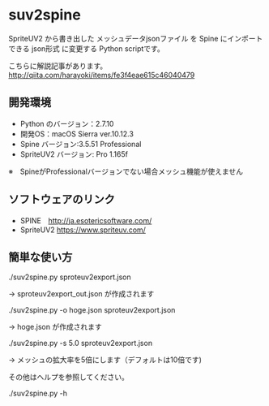 # suv2spine

SpriteUV2 から書き出した メッシュデータjsonファイル を Spine にインポートできる json形式 に変更する Python scriptです。

こちらに解説記事があります。 http://qiita.com/harayoki/items/fe3f4eae615c46040479

## 開発環境
* Python のバージョン：2.7.10
* 開発OS：macOS Sierra ver.10.12.3
* Spine バージョン:3.5.51 Professional 
* SpriteUV2 バージョン: Pro 1.165f

※　SpineがProfessionalバージョンでない場合メッシュ機能が使えません

## ソフトウェアのリンク
* SPINE　http://ja.esotericsoftware.com/
* SpriteUV2 https://www.spriteuv.com/

## 簡単な使い方

./suv2spine.py sproteuv2export.json

-> sproteuv2export_out.json が作成されます

./suv2spine.py -o hoge.json sproteuv2export.json

-> hoge.json が作成されます

./suv2spine.py -s 5.0 sproteuv2export.json

-> メッシュの拡大率を5倍にします（デフォルトは10倍です)

その他はヘルプを参照してください。

./suv2spine.py -h

